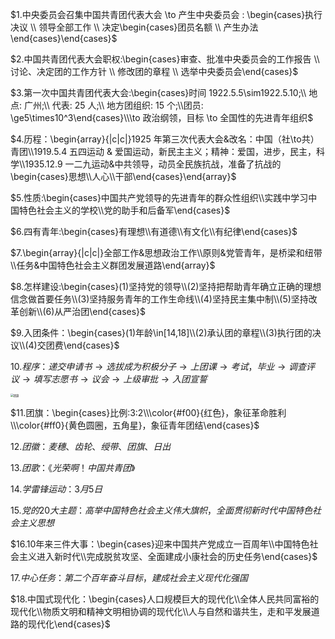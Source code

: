 $1.中央委员会召集中国共青团代表大会 \to 产生中央委员会 : \begin{cases}执行决议 \\ 领导全部工作 \\ 决定\begin{cases}团员名额 \\ 产生办法\end{cases}\end{cases}$

$2.中国共青团代表大会职权:\begin{cases}审查、批准中央委员会的工作报告 \\ 讨论、决定团的工作方针 \\ 修改团的章程 \\ 选举中央委员会\end{cases}$

$3.第一次中国共青团代表大会:\begin{cases}时间 1922.5.5\sim1922.5.10;\\ 地点: 广州;\\ 代表: 25 人;\\ 地方团组织: 15 个;\\团员: \ge5\times10^3\end{cases}\\\to 政治纲领，目标 \to 全国性的先进青年组织$

$4.历程：\begin{array}{|c|c|}1925 年第三次代表大会&改名：中国（社\to共）青团\\1919.5.4 五四运动 & 爱国运动，新民主主义；精神：爱国，进步，民主，科学\\1935.12.9 一二九运动&中共领导，动员全民族抗战，准备了抗战的\begin{cases}思想\\人心\\干部\end{cases}\end{array}$

$5.性质:\begin{cases}中国共产党领导的先进青年的群众性组织\\实践中学习中国特色社会主义的学校\\党的助手和后备军\end{cases}$

$6.四有青年:\begin{cases}有理想\\有道德\\有文化\\有纪律\end{cases}$

$7.\begin{array}{|c|c|}全部工作&思想政治工作\\原则&党管青年，是桥梁和纽带\\任务&中国特色社会主义群团发展道路\end{array}$

$8.怎样建设:\begin{cases}(1)坚持党的领导\\(2)坚持把帮助青年确立正确的理想信念做首要任务\\(3)坚持服务青年的工作生命线\\(4)坚持民主集中制\\(5)坚持改革创新\\(6)从严治团\end{cases}$

$9.入团条件：\begin{cases}(1)年龄\in[14,18]\\(2)承认团的章程\\(3)执行团的决议\\(4)交团费\end{cases}$

$10.程序：递交申请书 \to 选拔成为积极分子 \to 上团课 \to 考试，毕业 \to 调查评议 \to 填写志愿书 \to 议会 \to 上级审批 \to 入团宣誓$

<img src="https://img.mianfeiwendang.com/pic/4f2edf8ad5cc5d49d5b89d6c/2-810-jpg_6-1080-0-0-1080.jpg" alt="团旗" style="zoom:30%;" />

$11.团旗：\begin{cases}比例:3:2\\\color{#f00}{红色}，象征革命胜利\\\color{#ff0}{黄色圆圈，五角星}，象征青年团结\end{cases}$

$12.团徽：麦穗、齿轮、绶带、团旗、日出$

$13.团歌：《光荣啊！中国共青团》$

$14.学雷锋运动：3 月 5 日$

$15.党的 20 大主题：高举中国特色社会主义伟大旗帜，全面贯彻新时代中国特色社会主义思想$

$16.10年来三件大事：\begin{cases}迎来中国共产党成立一百周年\\中国特色社会主义进入新时代\\完成脱贫攻坚、全面建成小康社会的历史任务\end{cases}$

$17.中心任务：第二个百年奋斗目标，建成社会主义现代化强国$

$18.中国式现代化：\begin{cases}人口规模巨大的现代化\\全体人民共同富裕的现代化\\物质文明和精神文明相协调的现代化\\人与自然和谐共生，走和平发展道路的现代化\end{cases}$

